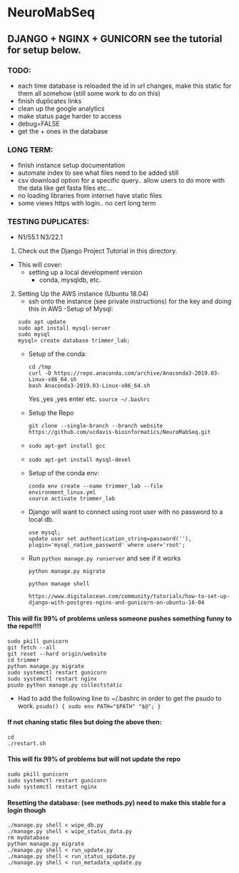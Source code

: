 # NeuroMabSeq

## DJANGO + NGINX + GUNICORN  see the tutorial for setup below.

### TODO:
- each time database is reloaded the id in url changes, make this static for them all somehow (still some work to do on this)
- finish duplicates links
- clean up the google analytics 
- make status page harder to access
- debug=FALSE
- get the + ones in the database

 

### LONG TERM:
- finish instance setup documentation
- automate index to see what files need to be added still
- csv download option for a specific query.. allow users to do more with the data like get fasta files etc...
- no loading libraries from internet have static files
- some views https with login.. no cert long term

### TESTING DUPLICATES:
- N1/55.1    N3/22.1


1. Check out the Django Project Tutorial in this directory.
- This will cover:
    - setting up a local development version
        - conda, mysqldb, etc. 
2. Setting Up the AWS instance (Ubuntu 18.04)
    - ssh onto the instance (see private instructions) for the key and doing this in AWS
    -Setup of Mysql:
     ```
     sudo apt update
     sudo apt install mysql-server
     sudo mysql
     mysql> create database trimmer_lab;
     ```
    - Setup of the conda:
        ```
        cd /tmp
        curl -O https://repo.anaconda.com/archive/Anaconda3-2019.03-Linux-x86_64.sh
        bash Anaconda3-2019.03-Linux-x86_64.sh
        ```
      Yes ,yes ,yes enter etc. 
        `source ~/.bashrc`
   
    - Setup the Repo
        ```
        git clone --single-branch --branch website https://github.com/ucdavis-bioinformatics/NeuroMabSeq.git
   
        ```
    - `sudo apt-get install gcc`
    - `sudo apt-get install mysql-devel`
   
    - Setup of the conda env:
        ```
        conda env create --name trimmer_lab --file environment_linux.yml
        source activate trimmer_lab
        ```
    - Django will want to connect using root user with no password to a local db.
        ```
        use mysql;
        update user set authentication_string=password(''), plugin='mysql_native_password' where user='root';
        ```
   - Run `python manage.py runserver` and see if it works
   
       `python manage.py migrate`
       
       `python manage shell`
       
       `https://www.digitalocean.com/community/tutorials/how-to-set-up-django-with-postgres-nginx-and-gunicorn-on-ubuntu-16-04`
   


  
#### This will fix 99% of problems unless someone pushes something funny to the repo!!!!
```  # from the dirctory with the manage.py script
sudo pkill gunicorn   
git fetch --all
git reset --hard origin/website
cd trimmer
python manage.py migrate
sudo systemctl restart gunicorn
sudo systemctl restart nginx
psudo python manage.py collectstatic
```
- Had to add the following line to ~/.bashrc in order to get the psudo to work. 
`psudo() { sudo env PATH="$PATH" "$@"; } `


#### If not chaning static files but doing the above then:
```
cd 
./restart.sh
```

#### This will fix 99% of problems but will not update the repo
```
sudo pkill gunicorn   
sudo systemctl restart gunicorn
sudo systemctl restart nginx
```

#### Resetting the database: (see methods.py) need to make this stable for a login though
```
./manage.py shell < wipe_db.py
./manage.py shell < wipe_status_data.py
rm mydatabase
python manage.py migrate
./manage.py shell < run_update.py
./manage.py shell < run_status_update.py
./manage.py shell < run_metadata_update.py
```
